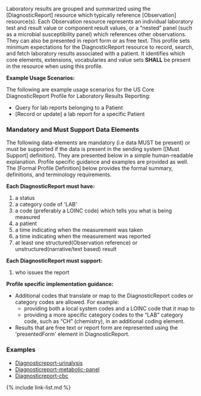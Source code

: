 ﻿Laboratory results are grouped and summarized using the [DiagnosticReport] resource which typically reference [Observation] resource(s).  Each Observation resource represents an individual laboratory test and result value or component result values, or a “nested” panel (such as a microbial susceptibility panel) which references other observations.  They can also be presented in report form or as free text.  This profile sets minimum expectations for the DiagnosticReport resource to record, search, and fetch laboratory results associated with a patient. It identifies which core elements, extensions, vocabularies and value sets **SHALL** be present in the resource when using this profile.

**Example Usage Scenarios:**

The following are example usage scenarios for the US Core DiagnosticReport Profile for Laboratory Results Reporting:

-   Query for lab reports belonging to a Patient
-  [Record or update]  a lab report for a specific Patient

### Mandatory and Must Support Data Elements

The following data-elements are mandatory (i.e data MUST be present) or must be supported if the data is present in the sending system ([Must Support] definition). They are presented below in a simple human-readable explanation.  Profile specific guidance and examples are provided as well.  The [Formal Profile Definition] below provides the  formal summary, definitions, and  terminology requirements.  

**Each DiagnosticReport must have:**

1.   a status
1.   a category code of 'LAB'
1.   a code (preferably a LOINC code) which tells you what is being measured
1.   a patient
1.   a time indicating when the measurement was taken
1.   a time indicating when the measurement was reported
1.   at least one structured(Observation reference) or unstructured(narrative/text based) result

**Each DiagnosticReport must support:**

1.   who issues the report

**Profile specific implementation guidance:**

* Additional codes that translate or map to the DiagnosticReport codes or category codes are allowed.  For example:
   -  providing both a local system codes and a LOINC code that it map to
   -  providing a more specific category codes to the “LAB” category code, such as “CH” (chemistry), in an additional coding element.
* Results that are free text or report form are represented using the 'presentedForm' element in DiagnosticReport.

### Examples

- [Diagnosticreport-urinalysis](DiagnosticReport-urinalysis.html)
- [Diagnosticreport-metabolic-panel](DiagnosticReport-metabolic-panel.html)
- [Diagnosticreport-cbc](DiagnosticReport-cbc.html)

{% include link-list.md %}
